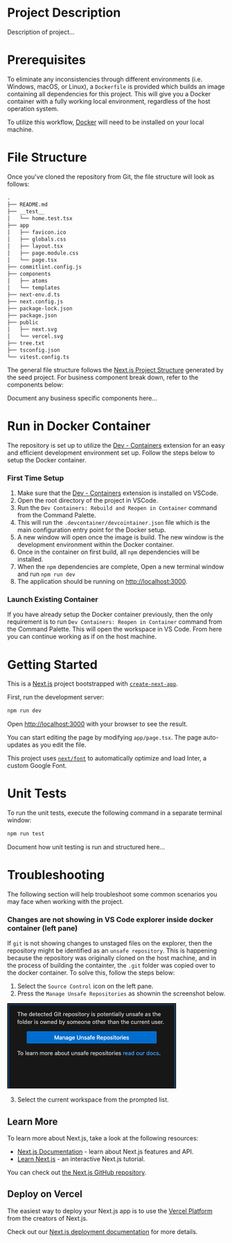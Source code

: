 # Project Description

Description of project...

# Prerequisites

To eliminate any inconsistencies through different environments (i.e. Windows, macOS, or Linux), a `Dockerfile` is provided which builds an image containing all dependencies for this project. This will give you a Docker container with a fully working local environment, regardless of the host operation system.

To utilize this workflow, [Docker](https://docs.docker.com/get-docker/) will need to be installed on your local machine.

# File Structure

Once you've cloned the repository from Git, the file structure will look as follows:

```
.
├── README.md
├── __test__
│   └── home.test.tsx
├── app
│   ├── favicon.ico
│   ├── globals.css
│   ├── layout.tsx
│   ├── page.module.css
│   └── page.tsx
├── commitlint.config.js
├── components
│   ├── atoms
│   └── templates
├── next-env.d.ts
├── next.config.js
├── package-lock.json
├── package.json
├── public
│   ├── next.svg
│   └── vercel.svg
├── tree.txt
├── tsconfig.json
└── vitest.config.ts

```

The general file structure follows the [Next.js Project Structure](https://nextjs.org/docs/getting-started/project-structure) generated by the seed project. For business component break down, refer to the components below:

Document any business specific components here...

# Run in Docker Container

The repository is set up to utilize the [Dev - Containers](https://marketplace.visualstudio.com/items?itemName=ms-vscode-remote.remote-containers) extension for an easy and efficient development environment set up. Follow the steps below to setup the Docker container.

### First Time Setup

1. Make sure that the [Dev - Containers](https://marketplace.visualstudio.com/items?itemName=ms-vscode-remote.remote-containers) extension is installed on VSCode.
2. Open the root directory of the project in VSCode.
3. Run the `Dev Containers: Rebuild and Reopen in Container` command from the Command Palette.
4. This will run the `.devcontainer/devcointainer.json` file which is the main configuration entry point for the Docker setup.
5. A new window will open once the image is build. The new window is the development environment within the Docker container.
6. Once in the container on first build, all `npm` dependencies will be installed.
7. When the `npm` dependencies are complete, Open a new terminal window and run `npm run dev`
8. The application should be running on [http://localhost:3000](http://localhost:3000).

### Launch Existing Container

If you have already setup the Docker container previously, then the only requirement is to run `Dev Containers: Reopen in Container` command from the Command Palette. This will open the workspace in VS Code. From here you can continue working as if on the host machine.

# Getting Started

This is a [Next.js](https://nextjs.org/) project bootstrapped with [`create-next-app`](https://github.com/vercel/next.js/tree/canary/packages/create-next-app).

First, run the development server:

```bash
npm run dev
```

Open [http://localhost:3000](http://localhost:3000) with your browser to see the result.

You can start editing the page by modifying `app/page.tsx`. The page auto-updates as you edit the file.

This project uses [`next/font`](https://nextjs.org/docs/basic-features/font-optimization) to automatically optimize and load Inter, a custom Google Font.

# Unit Tests

To run the unit tests, execute the following command in a separate terminal window:

```bash
npm run test
```

Document how unit testing is run and structured here...

# Troubleshooting

The following section will help troubleshoot some common scenarios you may face when working with the project.

### Changes are not showing in VS Code explorer inside docker container (left pane)

If `git` is not showing changes to unstaged files on the explorer, then the repository might be identified as an `unsafe repository`. This is happening because the repository was originally cloned on the host machine, and in the process of building the containter, the `.git` folder was copied over to the docker container. To solve this, follow the steps below:

1. Select the `Source Control` icon on the left pane.
2. Press the `Manage Unsafe Repositories` as shownin the screenshot below.

![UnsafeRepositories](assets/images/unsafe-repositories.png)

3. Select the current workspace from the prompted list.

## Learn More

To learn more about Next.js, take a look at the following resources:

- [Next.js Documentation](https://nextjs.org/docs) - learn about Next.js features and API.
- [Learn Next.js](https://nextjs.org/learn) - an interactive Next.js tutorial.

You can check out [the Next.js GitHub repository](https://github.com/vercel/next.js/).

## Deploy on Vercel

The easiest way to deploy your Next.js app is to use the [Vercel Platform](https://vercel.com/new?utm_medium=default-template&filter=next.js&utm_source=create-next-app&utm_campaign=create-next-app-readme) from the creators of Next.js.

Check out our [Next.js deployment documentation](https://nextjs.org/docs/deployment) for more details.
